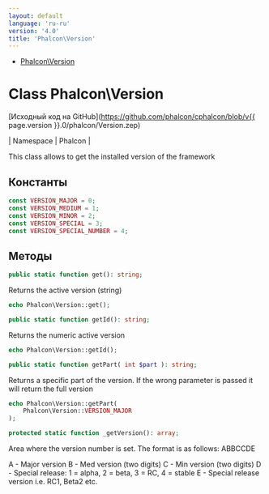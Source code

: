 ```yaml
---
layout: default
language: 'ru-ru'
version: '4.0'
title: 'Phalcon\Version'
---
```


* [Phalcon\Version](#version)

<h1 id="version">Class Phalcon\Version</h1>

[Исходный код на GitHub](https://github.com/phalcon/cphalcon/blob/v{{ page.version }}.0/phalcon/Version.zep)

| Namespace | Phalcon |

This class allows to get the installed version of the framework

## Константы

```php
const VERSION_MAJOR = 0;
const VERSION_MEDIUM = 1;
const VERSION_MINOR = 2;
const VERSION_SPECIAL = 3;
const VERSION_SPECIAL_NUMBER = 4;
```

## Методы

```php
public static function get(): string;
```

Returns the active version (string)

```php
echo Phalcon\Version::get();
```

```php
public static function getId(): string;
```

Returns the numeric active version

```php
echo Phalcon\Version::getId();
```

```php
public static function getPart( int $part ): string;
```

Returns a specific part of the version. If the wrong parameter is passed it will return the full version

```php
echo Phalcon\Version::getPart(
    Phalcon\Version::VERSION_MAJOR
);
```

```php
protected static function _getVersion(): array;
```

Area where the version number is set. The format is as follows: ABBCCDE

A - Major version B - Med version (two digits) C - Min version (two digits) D - Special release: 1 = alpha, 2 = beta, 3 = RC, 4 = stable E - Special release version i.e. RC1, Beta2 etc.